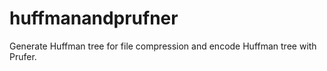 # huffmanandprufner
Generate Huffman tree for file compression and encode Huffman tree with Prufer.
